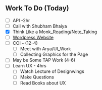 ## Work To Do (Today)
- [ ] API -2hr
- [ ] Call with Shubham Bhaiya
- [x] Think Like a Monk_Reading/Note_Taking
- [ ] [Wordpress Website](https://www.youtube.com/watch?v=uA8FJekfy5U)
- [ ] COI - (12-4)
  - [ ] Meet with Arya/UI_Work
  - [ ] Collecting Graphics for the Page
- [ ] May be Some TAP Work (4-6)
- [ ] Learn UX - 4hrs
  - [ ] Watch Lecture of Designwings
  - [ ] Make Questions
  - [ ] Read Books about UX
